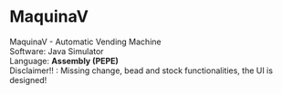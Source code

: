 # MaquinaV

MaquinaV - Automatic Vending Machine        </br>
Software: Java Simulator                    </br> 
Language: <b>Assembly (PEPE)                </b>  </br>
Disclaimer!! : Missing change, bead and stock functionalities, the UI is designed!
